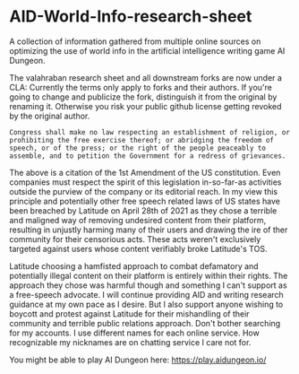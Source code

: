 # AID-World-Info-research-sheet
A collection of information gathered from multiple online sources on optimizing the use of world info in the artificial intelligence writing game AI Dungeon.

The valahraban research sheet and all downstream forks are now under a CLA: Currently the terms only apply to forks and their authors. If you're going to change and publicize the fork, distinguish it from the original by renaming it. Otherwise you risk your public github license getting revoked by the original author.

```
Congress shall make no law respecting an establishment of religion, or prohibiting the free exercise thereof; or abridging the freedom of speech, or of the press; or the right of the people peaceably to assemble, and to petition the Government for a redress of grievances.
```

The above is a citation of the 1st Amendment of the US constitution. Even companies must respect the spirit of this legislation in-so-far-as activities outside the purview of the company or its editorial reach. In my view this principle and potentially other free speech related laws of US states have been breached by Latitude on April 28th of 2021 as they chose a terrible and maligned way of removing undesired content from their platform, resulting in unjustly harming many of their users and drawing the ire of ther community for their censorious acts. These acts weren't exclusively targeted against users whose content verifiably broke Latitude's TOS.

Latitude choosing a hamfisted approach to combat defamatory and potentially illegal content on their platform is entirely within their rights. The approach they chose was harmful though and something I can't support as a free-speech advocate. I will continue providing AID and writing research guidance at my own pace as I desire. But I also support anyone wishing to boycott and protest against Latitude for their mishandling of their community and terrible public relations approach.
Don't bother searching for my accounts. I use different names for each online service. How recognizable my nicknames are on chatting service I care not for.

You might be able to play AI Dungeon here: https://play.aidungeon.io/
